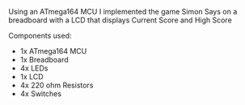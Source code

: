 Using an ATmega164 MCU I implemented the game Simon Says on a breadboard with a LCD that displays Current Score and High Score

Components used:
- 1x ATmega164 MCU
- 1x Breadboard
- 4x LEDs
- 1x LCD
- 4x 220 ohm Resistors
- 4x Switches
  
